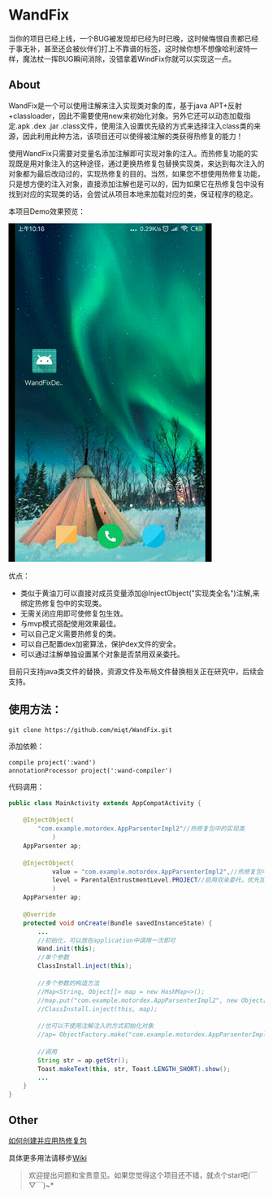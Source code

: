 # WandFix


当你的项目已经上线，一个BUG被发现却已经为时已晚，这时候悔恨自责都已经于事无补，甚至还会被伙伴们打上不靠谱的标签，这时候你想不想像哈利波特一样，魔法杖一挥BUG瞬间消除，没错拿着WindFix你就可以实现这一点。  

## About

WandFix是一个可以使用注解来注入实现类对象的库，基于java APT+反射+classloader，因此不需要使用new来初始化对象。另外它还可以动态加载指定.apk .dex .jar .class文件，使用注入设置优先级的方式来选择注入class类的来源，因此利用此种方法，该项目还可以使得被注解的类获得热修复的能力！  

使用WandFix只需要对变量名添加注解即可实现对象的注入。而热修复功能的实现既是用对象注入的这种途径，通过更换热修复包替换实现类，来达到每次注入的对象都为最后改动过的，实现热修复的目的。当然，如果您不想使用热修复功能，只是想方便的注入对象，直接添加注解也是可以的，因为如果它在热修复包中没有找到对应的实现类的话，会尝试从项目本地来加载对应的类，保证程序的稳定。

本项目Demo效果预览：

![demo预览](./preview/demo.gif)


优点：
- 类似于黄油刀可以直接对成员变量添加@InjectObject("实现类全名")注解,来绑定热修复包中的实现类。
- 无需关闭应用即可使修复包生效。
- 与mvp模式搭配使用效果最佳。
- 可以自己定义需要热修复的类。
- 可以自己配置dex加密算法，保护dex文件的安全。
- 可以通过注解单独设置某个对象是否禁用双亲委托。

目前只支持java类文件的替换，资源文件及布局文件替换相关正在研究中，后续会支持。

## 使用方法：

```
git clone https://github.com/miqt/WandFix.git
```

添加依赖：

```
compile project(':wand')
annotationProcessor project(':wand-compiler')
```

代码调用：


```java
public class MainActivity extends AppCompatActivity {

    @InjectObject(
        "com.example.motordex.AppParsenterImpl2"//热修复包中的实现类
            )
    AppParsenter ap;

    @InjectObject(
            value = "com.example.motordex.AppParsenterImpl2",//热修复包中的实现类
            level = ParentalEntrustmentLevel.PROJECT//启用双亲委托，优先加载本地类
            )
    AppParsenter ap;

    @Override
    protected void onCreate(Bundle savedInstanceState) {
        ...
        //初始化，可以放在application中调用一次即可
        Wand.init(this);
        //单个参数
        ClassInstall.inject(this);

        //多个参数的构造方法
        //Map<String, Object[]> map = new HashMap<>();
        //map.put("com.example.motordex.AppParsenterImpl2", new Object[]{1, "参数2", "参数3"});
        //ClassInstall.inject(this, map);

        //也可以不使用注解注入的方式初始化对象
        //ap= ObjectFactory.make("com.example.motordex.AppParsenterImpl"/*,构造参数*/);

        //调用
        String str = ap.getStr();
        Toast.makeText(this, str, Toast.LENGTH_SHORT).show();
        ...
    }
}
```
## Other

[如何创建并应用热修复包](https://github.com/miqt/WandFix/wiki/%E5%A6%82%E4%BD%95%E5%88%9B%E5%BB%BA%E5%B9%B6%E5%BA%94%E7%94%A8%E7%83%AD%E4%BF%AE%E5%A4%8D%E5%8C%85)

具体更多用法请移步[Wiki](https://github.com/miqt/WandFix/wiki)

> 欢迎提出问题和宝贵意见。如果您觉得这个项目还不错，就点个star吧(￣▽￣)~*

